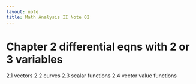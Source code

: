 ```yaml
---
layout: note
title: Math Analysis II Note 02
---
```


# Chapter 2 differential eqns with 2 or 3 variables #
2.1 vectors
2.2 curves
2.3 scalar functions
2.4 vector value functions

